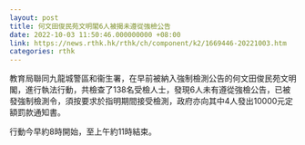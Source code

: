 ```yaml
---
layout: post
title: 何文田俊民苑文明閣6人被揭未遵從強檢公告
date: 2022-10-03 11:50:46.000000000 +08:00
link: https://news.rthk.hk/rthk/ch/component/k2/1669446-20221003.htm
categories: rthk
---
```


教育局聯同九龍城警區和衞生署，在早前被納入強制檢測公告的何文田俊民苑文明閣，進行執法行動，共檢查了138名受檢人士，發現6人未有遵從強檢公告，已被發強制檢測令，須按要求於指明期間接受檢測，政府亦向其中4人發出10000元定額罰款通知書。

行動今早約8時開始，至上午約11時結束。
